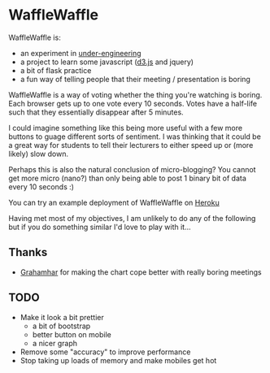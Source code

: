 # WaffleWaffle

WaffleWaffle is:
- an experiment in [under-engineering](http://www.underengineering.com/2014/05/22/DIY-NoSql/)
- a project to learn some javascript ([d3.js](http://bost.ocks.org/mike/path/) and jquery)
- a bit of flask practice
- a fun way of telling people that their meeting / presentation is boring

WaffleWaffle is a way of voting whether the thing you're watching is boring.  Each browser gets up to
one vote every 10 seconds.  Votes have a half-life such that they essentially disappear after 5 minutes.

I could imagine something like this being more useful with a few more buttons to guage different sorts
of sentiment.  I was thinking that it could be a great way for students to tell their lecturers to 
either speed up or (more likely) slow down.

Perhaps this is also the natural conclusion of micro-blogging?  You cannot get more micro (nano?) than
only being able to post 1 binary bit of data every 10 seconds :)

You can try an example deployment of WaffleWaffle on [Heroku](wafflewaffle.herokuapp.com)

Having met most of my objectives, I am unlikely to do any of the following but if you do something similar
I'd love to play with it...

## Thanks
* [Grahamhar](https://github.com/grahamhar) for making the chart cope better with really boring meetings

## TODO
* Make it look a bit prettier
  * a bit of bootstrap
  * better button on mobile
  * a nicer graph
* Remove some "accuracy" to improve performance
* Stop taking up loads of memory and make mobiles get hot
